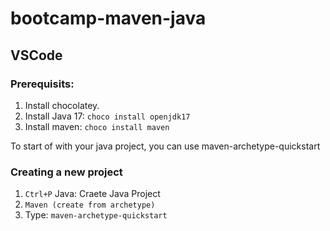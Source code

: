 # bootcamp-maven-java
## VSCode
### Prerequisits:
1. Install chocolatey. 
2. Install Java 17: `choco install openjdk17`
3. Install maven: `choco install maven`

To start of with your java project, you can use maven-archetype-quickstart

### Creating a new project
1. `Ctrl+P` Java: Craete Java Project
2. `Maven (create from archetype)`
3. Type: `maven-archetype-quickstart`